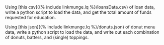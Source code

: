 Using [this csv]({% include linkmunge.lq %}/loansData.csv) of loan data, write a python script to load the data, and get the total amount of funds requested for education.

Using [this json]({% include linkmunge.lq %}/donuts.json) of donut menu data, write a python script to load the data, and write out each combination of donuts, batters, and (single) toppings.